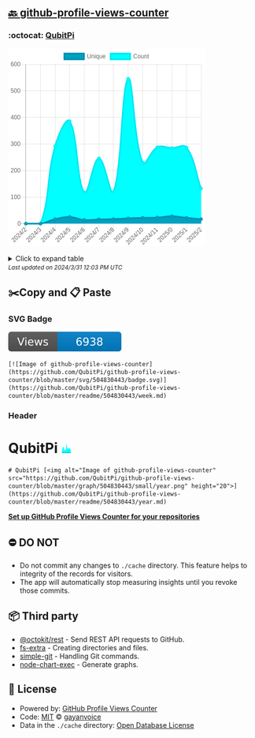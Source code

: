 ## [🔙 github-profile-views-counter](https://github.com/QubitPi/github-profile-views-counter)

### :octocat: [QubitPi](https://github.com/QubitPi/QubitPi)
![Image of github-profile-views-counter](https://github.com/QubitPi/github-profile-views-counter/blob/master/graph/504830443/large/year.png)

<details>
	<summary>Click to expand table</summary>
	<h2>:calendar: Year Page Views Table</h2>
<table>
	<tr>
		<th>
			Last Updated
		</th>
		<th>
			Unique
		</th>
		<th>
			Count
		</th>
	</tr>
	<tr>
		<td>
			<code>2024/3/1</code>
		</td>
		<td>
			<code>17</code>
		</td>
		<td>
			<code>132</code>
		</td>
	</tr>
	<tr>
		<td>
			<code>2024/2/1</code>
		</td>
		<td>
			<code>22</code>
		</td>
		<td>
			<code>287</code>
		</td>
	</tr>
	<tr>
		<td>
			<code>2024/1/1</code>
		</td>
		<td>
			<code>28</code>
		</td>
		<td>
			<code>285</code>
		</td>
	</tr>
	<tr>
		<td>
			<code>2023/12/1</code>
		</td>
		<td>
			<code>23</code>
		</td>
		<td>
			<code>288</code>
		</td>
	</tr>
	<tr>
		<td>
			<code>2023/11/1</code>
		</td>
		<td>
			<code>22</code>
		</td>
		<td>
			<code>230</code>
		</td>
	</tr>
	<tr>
		<td>
			<code>2023/10/1</code>
		</td>
		<td>
			<code>20</code>
		</td>
		<td>
			<code>546</code>
		</td>
	</tr>
	<tr>
		<td>
			<code>2023/9/1</code>
		</td>
		<td>
			<code>17</code>
		</td>
		<td>
			<code>120</code>
		</td>
	</tr>
	<tr>
		<td>
			<code>2023/8/1</code>
		</td>
		<td>
			<code>16</code>
		</td>
		<td>
			<code>246</code>
		</td>
	</tr>
	<tr>
		<td>
			<code>2023/7/1</code>
		</td>
		<td>
			<code>14</code>
		</td>
		<td>
			<code>118</code>
		</td>
	</tr>
	<tr>
		<td>
			<code>2023/6/1</code>
		</td>
		<td>
			<code>25</code>
		</td>
		<td>
			<code>386</code>
		</td>
	</tr>
	<tr>
		<td>
			<code>2023/5/1</code>
		</td>
		<td>
			<code>17</code>
		</td>
		<td>
			<code>292</code>
		</td>
	</tr>
	<tr>
		<td>
			<code>2023/4/1</code>
		</td>
		<td>
			<code>0</code>
		</td>
		<td>
			<code>0</code>
		</td>
	</tr>
	<tr>
		<td>
			<code>2023/3/1</code>
		</td>
		<td>
			<code>0</code>
		</td>
		<td>
			<code>0</code>
		</td>
	</tr>
</table>

</details>
<small><i>Last updated on 2024/3/31 12:03 PM UTC</i></small>

## ✂️Copy and 📋 Paste
### SVG Badge
[![Image of github-profile-views-counter](https://github.com/QubitPi/github-profile-views-counter/blob/master/svg/504830443/badge.svg)](https://github.com/QubitPi/github-profile-views-counter/blob/master/readme/504830443/week.md)
```readme
[![Image of github-profile-views-counter](https://github.com/QubitPi/github-profile-views-counter/blob/master/svg/504830443/badge.svg)](https://github.com/QubitPi/github-profile-views-counter/blob/master/readme/504830443/week.md)
```
### Header
# QubitPi [<img alt="Image of github-profile-views-counter" src="https://github.com/QubitPi/github-profile-views-counter/blob/master/graph/504830443/small/year.png" height="20">](https://github.com/QubitPi/github-profile-views-counter/blob/master/readme/504830443/year.md)
```readme
# QubitPi [<img alt="Image of github-profile-views-counter" src="https://github.com/QubitPi/github-profile-views-counter/blob/master/graph/504830443/small/year.png" height="20">](https://github.com/QubitPi/github-profile-views-counter/blob/master/readme/504830443/year.md)
```
[**Set up GitHub Profile Views Counter for your repositories**](https://github.com/gayanvoice/github-profile-views-counter)
## ⛔ DO NOT
- Do not commit any changes to `./cache` directory. This feature helps to integrity of the records for visitors.
- The app will automatically stop measuring insights until you revoke those commits.
## 📦 Third party

- [@octokit/rest](https://www.npmjs.com/package/@octokit/rest) - Send REST API requests to GitHub.
- [fs-extra](https://www.npmjs.com/package/fs-extra) - Creating directories and files.
- [simple-git](https://www.npmjs.com/package/simple-git) - Handling Git commands.
- [node-chart-exec](https://www.npmjs.com/package/node-chart-exec) - Generate graphs.
## 📄 License
- Powered by: [GitHub Profile Views Counter](https://github.com/gayanvoice/github-profile-views-counter)
- Code: [MIT](./LICENSE) © [gayanvoice](https://github.com/gayanvoice/github-profile-views-counter)
- Data in the `./cache` directory: [Open Database License](https://opendatacommons.org/licenses/odbl/1-0/)